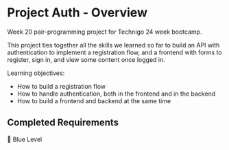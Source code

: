 # Project Auth - Overview
Week 20 pair-programming project for Technigo 24 week bootcamp. 

This project ties together all the skills we learned so far to build an API with authentication to implement a registration flow, and a frontend with forms to register, sign in, and view some content once logged in.


Learning objectives:
- How to build a registration flow
- How to handle authentication, both in the frontend and in the backend
- How to build a frontend and backend at the same time

<!-- ## Approach -->
<!-- Describe how you approached to problem, and what tools and techniques you used to solve it. How did you plan? What technologies did you use? If you had more time, what would be next? -->

<!-- ## Core Tech -->


## Completed Requirements
🔵  Blue Level
<!-- - The API should have routes to register and login, and finally an authenticated endpoint. -->
<!-- - The authenticated endpoint should return a 401 or 403 (see [401 vs. 403 on SO](https://stackoverflow.com/questions/3297048/403-forbidden-vs-401-unauthorized-http-responses)) with an error message if you try to access it without an `Authentication` access token or with an invalid token. -->
<!-- - The frontend should have a registration form which POSTs to the API to create a new user -->
<!-- - Passwords in the database should be encrypted with bcrypt -->
<!-- - The API should validate the user input when creating a new user, and return error messages which could be shown by the frontend (displaying the errors in a nice way in the frontend is a stretch goal - its fine to just show 'Something went wrong' on the frontend if you run out of time) -->
<!-- - The API should be deployed to Heroku or similar hosting service. -->
<!-- - The database should be deployed using mongo cloud or similar. -->
<!-- - The frontend to should be deployed to Netlify or similar. -->


<!-- 🔴  Red Level (Intermediary Goals) -->
<!-- ***Remember**:* For any new feature you add to the backend, be mindful of how that will require the frontend to change, and vice-versa.   -->
<!-- - Store data in the database for authenticated data routes. -->
<!-- - When registering, display error messages from the API next to the field which has the error. For example, if the email address is invalid, show an error message next to the email input. -->


<!-- ⚫ Black Level (Advanced Goals) -->
<!-- - Add more routes, perhaps even a `POST` route to create new objects in the database as a logged-in user. -->
<!-- - Improve validations in the backend to ensure unique email addresses, or validate the email address format using a regular expression. -->



<!-- ## View it live -->
